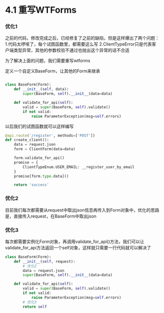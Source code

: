 # 4.1 重写WTForms

### 优化1
之前的代码，修改完成之后，已经修复了之前的缺陷，但是这样爆出了两个问题：
1.代码太啰嗦了，每个试图函数里，都需要这么写
2.ClientTypeError只是代表客户端类型异常，其他的参数校验不通过也抛出这个异常的话不合适

为了解决上面的问题，我们需要重写wtforms

定义一个自定义BaseForm，让其他的Form来继承

```python

class BaseForm(Form):
    def __init__(self, data):
        super(BaseForm, self).__init__(data=data)

    def validate_for_api(self):
        valid = super(BaseForm, self).validate()
        if not valid:
            raise ParameterException(msg=self.errors)
```

以后我们的试图函数就可以这样编写
```python
@api.route('/register', methods=['POST'])
def create_client():
    data = request.json
    form = ClientForm(data=data)

    form.validate_for_api()
    promise = {
        ClientTypeEnum.USER_EMAIL: __register_user_by_email
    }
    promise[form.type.data]()

    return 'success'
```


### 优化2

目前我们每次都需要从request中取出json信息再传入到Form对象中，优化的思路是，直接传入request，在BaseForm中取出json

### 优化3

每次都需要实例化Form对象，再调用validate_for_api()方法，我们可以让validate_for_api方法返回一个self对象，这样就只需要一行代码就可以解决了

```python
class BaseForm(Form):
    def __init__(self, request):
        # 优化2
        data = request.json
        super(BaseForm, self).__init__(data=data)

    def validate_for_api(self):
        valid = super(BaseForm, self).validate()
        if not valid:
            raise ParameterException(msg=self.errors)
        # 优化3
        return self
```